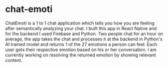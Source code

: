 # chat-emoti
ChatEmoti is a 1 to 1 chat application which tells you how you are feeling after semantically analyzing your chat. I built this app in React Native and for the backend I used Firebase and Python. Two people chat for an hour on average, the app takes the chat and processes it at the backend in Python's AI trained model and returns 1 of the 27 emotions a person can feel. Each user gets their respective emotion based on his or her conversation. I am currently working on resolving the returned emotion by showing relevant content.
